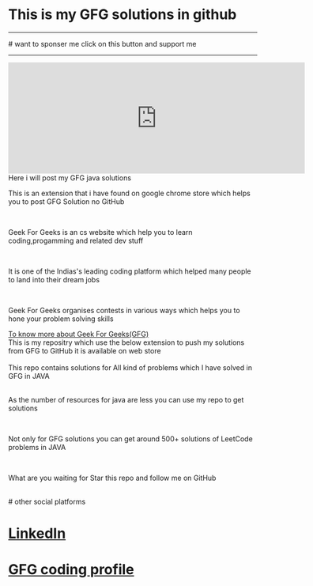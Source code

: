 # This is my GFG solutions in github
<hr>
# want to sponser me click on this button and support me 
<hr>
<iframe src="https://github.com/sponsors/tejartr7/card" title="Sponsor tejartr7" height="225" width="600" style="border: 0;">Click here </iframe>

<br>
Here i will post my GFG java solutions
<p>This is an extension that i have found on google chrome store which helps you to post GFG Solution no GitHub</p>
<br>
<p>Geek For Geeks is an cs website which help you to learn coding,progamming and related dev stuff</p>
<br>
<p>It is one of the Indias's leading coding platform which helped many people to land into their dream jobs</p>
<br>
<p>Geek For Geeks organises contests in various ways which helps you to hone your problem solving skills</p>
<a href="">To know more about Geek For Geeks(GFG)</a>
<br>
<div>This is my repositry which use the below extension to push my solutions from GFG to GitHub it is available on web store</div>
<br>
<div>This repo contains solutions for All kind of problems which I have solved in GFG in JAVA</div>
<br>
<p>As the number of resources for java are less you can use my repo to get solutions</p>
<br>
<p>Not only for GFG solutions you can get around 500+ solutions of LeetCode problems in JAVA</p>
<br>
<p>What are you waiting for Star this repo and follow me on GitHub</p>
<br>
# other social platforms

# <a href="https://www.linkedin.com/in/raghu-teja-reddy-sureddy-8b6721236/">LinkedIn</a>

# <a href="https://www.geeksforgeeks.org/">GFG coding profile</a>
